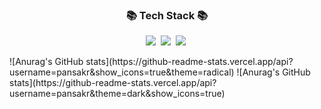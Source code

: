 

<h3 align="center">📚 Tech Stack 📚</h3>
<p align="center">
  <img src="https://img.shields.io/badge/Java-007396?style=flat-square&logo=Java&logoColor=white"/></a>&nbsp
  <img src="https://img.shields.io/badge/Spring-6DB33F?style=flat-square&logo=Spring&logoColor=white"/></a>&nbsp
  <img src="https://img.shields.io/badge/Oracle-F80000?style=flat-square&logo=Oracle&logoColor=white"/></a>&nbsp
</p>
![Anurag's GitHub stats](https://github-readme-stats.vercel.app/api?username=pansakr&show_icons=true&theme=radical)
![Anurag's GitHub stats](https://github-readme-stats.vercel.app/api?username=pansakr&theme=dark&show_icons=true)
